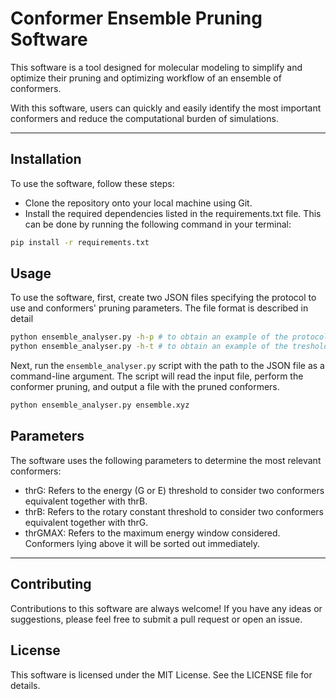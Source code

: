 # Conformer Ensemble Pruning Software

This software is a tool designed for molecular modeling to simplify and optimize their pruning and optimizing workflow of an ensemble of conformers. 

With this software, users can quickly and easily identify the most important conformers and reduce the computational burden of simulations.

---

## Installation

To use the software, follow these steps:

- Clone the repository onto your local machine using Git.
- Install the required dependencies listed in the requirements.txt file. This can be done by running the following command in your terminal:
```bash
pip install -r requirements.txt
```

## Usage

To use the software, first, create two JSON files specifying the protocol to use and conformers' pruning parameters. 
The file format is described in detail
```bash
python ensemble_analyser.py -h-p # to obtain an example of the protocol.json file
python ensemble_analyser.py -h-t # to obtain an example of the treshold.json file
```

Next, run the `ensemble_analyser.py` script with the path to the JSON file as a command-line argument. The script will read the input file, perform the conformer pruning, and output a file with the pruned conformers.

```bash
python ensemble_analyser.py ensemble.xyz
````

## Parameters

The software uses the following parameters to determine the most relevant conformers:

- thrG: Refers to the energy (G or E) threshold to consider two conformers equivalent together with thrB.
- thrB: Refers to the rotary constant threshold to consider two conformers equivalent together with thrG.
- thrGMAX: Refers to the maximum energy window considered. Conformers lying above it will be sorted out immediately.

---

## Contributing

Contributions to this software are always welcome! If you have any ideas or suggestions, please feel free to submit a pull request or open an issue.

## License

This software is licensed under the MIT License. See the LICENSE file for details.